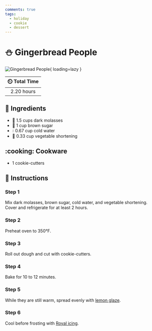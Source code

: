 ```yaml
---
comments: true
tags:
  - holiday
  - cookie
  - dessert
---
```

# :snowman: Gingerbread People

![Gingerbread People](../assets/images/gingerbread-people.jpg){ loading=lazy }

| :timer_clock: Total Time |
|:-----------------------: |
| 2.20 hours |

## :salt: Ingredients

- :maple_leaf: 1.5 cups dark molasses
- :maple_leaf: 1 cup brown sugar
- :droplet: 0.67 cup cold water
- :carrot: 0.33 cup vegetable shortening

## :cooking: Cookware

- 1 cookie-cutters

## :pencil: Instructions

### Step 1

Mix dark molasses, brown sugar, cold water, and vegetable shortening. Cover and refrigerate for at least 2 hours.

### Step 2

Preheat oven to 350°F.

### Step 3

Roll out dough and cut with cookie-cutters.

### Step 4

Bake for 10 to 12 minutes.

### Step 5

While they are still warm, spread evenly with [lemon glaze][2].

### Step 6

Cool before frosting with [Royal icing][1].

[1]: <../ingredients/post-baking-glazes/royal-icing.md>
[2]: <../ingredients/post-baking-glazes/lemon-glaze.md>
